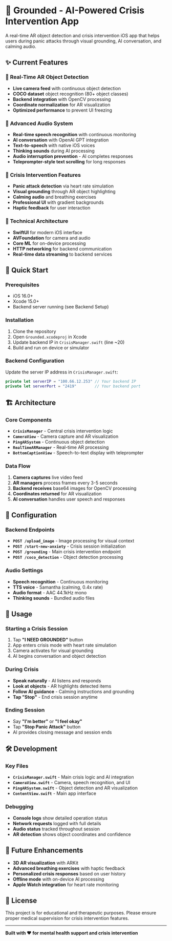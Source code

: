 # 🧘 Grounded - AI-Powered Crisis Intervention App

A real-time AR object detection and crisis intervention iOS app that helps users during panic attacks through visual grounding, AI conversation, and calming audio.

## ✨ Current Features

### 🎯 **Real-Time AR Object Detection**
- **Live camera feed** with continuous object detection
- **COCO dataset** object recognition (80+ object classes)
- **Backend integration** with OpenCV processing
- **Coordinate normalization** for AR visualization
- **Optimized performance** to prevent UI freezing

### 🎤 **Advanced Audio System**
- **Real-time speech recognition** with continuous monitoring
- **AI conversation** with OpenAI GPT integration
- **Text-to-speech** with native iOS voices
- **Thinking sounds** during AI processing
- **Audio interruption prevention** - AI completes responses
- **Teleprompter-style text scrolling** for long responses

### 📱 **Crisis Intervention Features**
- **Panic attack detection** via heart rate simulation
- **Visual grounding** through AR object highlighting
- **Calming audio** and breathing exercises
- **Professional UI** with gradient backgrounds
- **Haptic feedback** for user interaction

### 🔧 **Technical Architecture**
- **SwiftUI** for modern iOS interface
- **AVFoundation** for camera and audio
- **Core ML** for on-device processing
- **HTTP networking** for backend communication
- **Real-time data streaming** to backend services

## 🚀 Quick Start

### Prerequisites
- iOS 16.0+
- Xcode 15.0+
- Backend server running (see Backend Setup)

### Installation
1. Clone the repository
2. Open `Grounded.xcodeproj` in Xcode
3. Update backend IP in `CrisisManager.swift` (line ~20)
4. Build and run on device or simulator

### Backend Configuration
Update the server IP address in `CrisisManager.swift`:
```swift
private let serverIP = "100.66.12.253" // Your backend IP
private let serverPort = "2419"        // Your backend port
```

## 🏗️ Architecture

### Core Components
- **`CrisisManager`** - Central crisis intervention logic
- **`CameraView`** - Camera capture and AR visualization
- **`PingARSystem`** - Continuous object detection
- **`RealTimeARManager`** - Real-time AR processing
- **`BottomCaptionView`** - Speech-to-text display with teleprompter

### Data Flow
1. **Camera captures** live video feed
2. **AR managers** process frames every 3-5 seconds
3. **Backend receives** base64 images for OpenCV processing
4. **Coordinates returned** for AR visualization
5. **AI conversation** handles user speech and responses

## 🔧 Configuration

### Backend Endpoints
- **`POST /upload_image`** - Image processing for visual context
- **`POST /start-new-anxiety`** - Crisis session initialization
- **`POST /grounding`** - Main crisis intervention endpoint
- **`POST /coco_detection`** - Object detection processing

### Audio Settings
- **Speech recognition** - Continuous monitoring
- **TTS voice** - Samantha (calming, 0.4x rate)
- **Audio format** - AAC 44.1kHz mono
- **Thinking sounds** - Bundled audio files

## 📱 Usage

### Starting a Crisis Session
1. Tap **"I NEED GROUNDED"** button
2. App enters crisis mode with heart rate simulation
3. Camera activates for visual grounding
4. AI begins conversation and object detection

### During Crisis
- **Speak naturally** - AI listens and responds
- **Look at objects** - AR highlights detected items
- **Follow AI guidance** - Calming instructions and grounding
- **Tap "Stop"** - End crisis session anytime

### Ending Session
- Say **"I'm better"** or **"I feel okay"**
- Tap **"Stop Panic Attack"** button
- AI provides closing message and session ends

## 🛠️ Development

### Key Files
- **`CrisisManager.swift`** - Main crisis logic and AI integration
- **`CameraView.swift`** - Camera, speech recognition, and UI
- **`PingARSystem.swift`** - Object detection and AR visualization
- **`ContentView.swift`** - Main app interface

### Debugging
- **Console logs** show detailed operation status
- **Network requests** logged with full details
- **Audio status** tracked throughout session
- **AR detection** shows object coordinates and confidence

## 🔮 Future Enhancements

- **3D AR visualization** with ARKit
- **Advanced breathing exercises** with haptic feedback
- **Personalized crisis responses** based on user history
- **Offline mode** with on-device AI processing
- **Apple Watch integration** for heart rate monitoring

## 📄 License

This project is for educational and therapeutic purposes. Please ensure proper medical supervision for crisis intervention features.

---

**Built with ❤️ for mental health support and crisis intervention**
